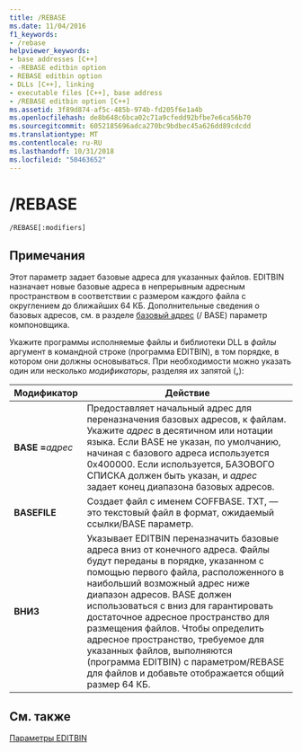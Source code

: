 ```yaml
---
title: /REBASE
ms.date: 11/04/2016
f1_keywords:
- /rebase
helpviewer_keywords:
- base addresses [C++]
- -REBASE editbin option
- REBASE editbin option
- DLLs [C++], linking
- executable files [C++], base address
- /REBASE editbin option [C++]
ms.assetid: 3f89d874-af5c-485b-974b-fd205f6e1a4b
ms.openlocfilehash: de8b648c6bca02c71a9cfedd92bfbe7e6ca56b70
ms.sourcegitcommit: 6052185696adca270bc9bdbec45a626dd89cdcdd
ms.translationtype: MT
ms.contentlocale: ru-RU
ms.lasthandoff: 10/31/2018
ms.locfileid: "50463652"
---
```

# <a name="rebase"></a>/REBASE

```
/REBASE[:modifiers]
```

## <a name="remarks"></a>Примечания

Этот параметр задает базовые адреса для указанных файлов. EDITBIN назначает новые базовые адреса в непрерывным адресным пространством в соответствии с размером каждого файла с округлением до ближайших 64 КБ. Дополнительные сведения о базовых адресов, см. в разделе [базовый адрес](../../build/reference/base-base-address.md) (/ BASE) параметр компоновщика.

Укажите программы исполняемые файлы и библиотеки DLL в *файлы* аргумент в командной строке (программа EDITBIN), в том порядке, в котором они должны основываться. При необходимости можно указать один или несколько *модификаторы*, разделяя их запятой (**,**):

|Модификатор|Действие|
|--------------|------------|
|**BASE =**<em>адрес</em>|Предоставляет начальный адрес для переназначения базовых адресов, к файлам. Укажите *адрес* в десятичном или нотации языка. Если BASE не указан, по умолчанию, начиная с базового адреса используется 0x400000. Если используется, БАЗОВОГО СПИСКА должен быть указан, и *адрес* задает конец диапазона базовых адресов.|
|**BASEFILE**|Создает файл с именем COFFBASE. TXT, — это текстовый файл в формат, ожидаемый ссылки/BASE параметр.|
|**ВНИЗ**|Указывает EDITBIN переназначить базовые адреса вниз от конечного адреса. Файлы будут переданы в порядке, указанном с помощью первого файла, расположенного в наибольший возможный адрес ниже диапазон адресов. BASE должен использоваться с вниз для гарантировать достаточное адресное пространство для размещения файлов. Чтобы определить адресное пространство, требуемое для указанных файлов, выполняются (программа EDITBIN) с параметром/REBASE для файлов и добавьте отображается общий размер 64 КБ.|

## <a name="see-also"></a>См. также

[Параметры EDITBIN](../../build/reference/editbin-options.md)